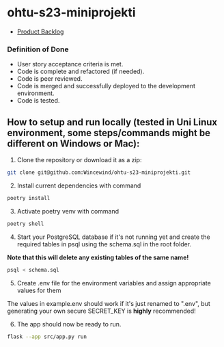 # ohtu-s23-miniprojekti
- [Product Backlog](https://docs.google.com/spreadsheets/d/e/2PACX-1vTFMWHkg-GeTz5WsSQdvTTTKeWg1X4EbmagzSqQpQGtWI-dL88LgfhepvqFQfgGQxLHZ2dLskBmxhSG/pubhtml)

### Definition of Done
- User story acceptance criteria is met.
- Code is complete and refactored (if needed).
- Code is peer reviewed.
- Code is merged and successfully deployed to the development environment.
- Code is tested.

## How to setup and run locally (tested in Uni Linux environment, some steps/commands might be different on Windows or Mac):
1.  Clone the repository or download it as a zip:
```bash
git clone git@github.com:Wincewind/ohtu-s23-miniprojekti.git
```
2. Install current dependencies with command
```bash
poetry install
```
3. Activate poetry venv with command
```bash
poetry shell
```

4.  Start your PostgreSQL database if it's not running yet and create the required tables in psql using the schema.sql in the root folder.

**Note that this will delete any existing tables of the same name!**
```bash
psql < schema.sql
```
5.  Create .env file for the environment variables and assign appropriate values for them

The values in example.env should work if it's just renamed to ".env", but generating your own secure SECRET_KEY is **highly** recommended!

6.  The app should now be ready to run.
```bash
flask --app src/app.py run
```
